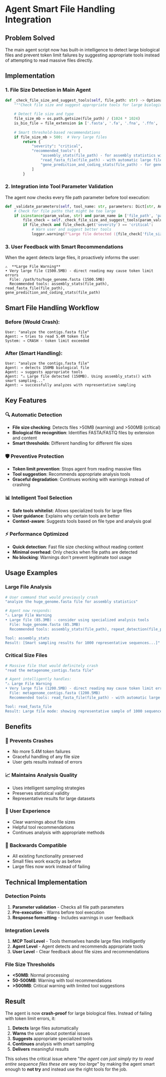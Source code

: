 # Agent Smart File Handling Integration

## Problem Solved

The main agent script now has built-in intelligence to detect large biological files and prevent token limit failures by suggesting appropriate tools instead of attempting to read massive files directly.

## Implementation

### 1. **File Size Detection in Main Agent**

```python
def _check_file_size_and_suggest_tools(self, file_path: str) -> Optional[Dict[str, Any]]:
    """Check file size and suggest appropriate tools for large biological files"""
    
    # Detect file size and type
    file_size_mb = os.path.getsize(file_path) / (1024 * 1024)
    is_bio_file = file_extension in ['.fasta', '.fa', '.fna', '.ffn', '.faa', '.fastq', '.fq']
    
    # Smart threshold-based recommendations
    if file_size_mb > 500:  # Very large files
        return {
            "severity": "critical",
            "recommended_tools": [
                "assembly_stats(file_path) - for assembly statistics with smart sampling",
                "read_fasta_file(file_path) - with automatic large file handling",
                "gene_prediction_and_coding_stats(file_path) - for gene analysis with sampling"
            ]
        }
```

### 2. **Integration into Tool Parameter Validation**

The agent now checks every file path parameter before tool execution:

```python
def _validate_parameters(self, tool_name: str, parameters: Dict[str, Any]) -> Dict[str, Any]:
    # Check for file paths that might be too large
    if isinstance(param_value, str) and param_name in ['file_path', 'path', 'filename']:
        file_check = self._check_file_size_and_suggest_tools(param_value)
        if file_check and file_check.get('severity') == 'critical':
            # Warn user and suggest better tools
            logger.warning(f"Large file detected ({file_check['file_size_mb']}MB): {file_check['message']}")
```

### 3. **User Feedback with Smart Recommendations**

When the agent detects large files, it proactively informs the user:

```
⚠️  **Large File Warning**
• Very large file (1500.5MB) - direct reading may cause token limit errors
  File: /path/to/huge_genome.fasta (1500.5MB)
  Recommended tools: assembly_stats(file_path), read_fasta_file(file_path), gene_prediction_and_coding_stats(file_path)
```

## Smart File Handling Workflow

### Before (Would Crash):
```
User: "analyze the contigs.fasta file"
Agent: → tries to read 5.4M token file
System: → CRASH - token limit exceeded
```

### After (Smart Handling):
```
User: "analyze the contigs.fasta file"
Agent: → detects 150MB biological file
Agent: → suggests appropriate tools
Agent: "⚠️ Large file detected (150MB). Using assembly_stats() with smart sampling..."
Agent: → successfully analyzes with representative sampling
```

## Key Features

### 🔍 **Automatic Detection**
- **File size checking**: Detects files >50MB (warning) and >500MB (critical)
- **Biological file recognition**: Identifies FASTA/FASTQ files by extension and content
- **Smart thresholds**: Different handling for different file sizes

### 🛡️ **Preventive Protection**
- **Token limit prevention**: Stops agent from reading massive files
- **Tool suggestion**: Recommends appropriate analysis tools
- **Graceful degradation**: Continues working with warnings instead of crashing

### 📊 **Intelligent Tool Selection**
- **Safe tools whitelist**: Allows specialized tools for large files
- **User guidance**: Explains why certain tools are better
- **Context-aware**: Suggests tools based on file type and analysis goal

### ⚡ **Performance Optimized**
- **Quick detection**: Fast file size checking without reading content  
- **Minimal overhead**: Only checks when file paths are detected
- **No blocking**: Warnings don't prevent legitimate tool usage

## Usage Examples

### Large File Analysis
```bash
# User command that would previously crash
"analyze the huge_genome.fasta file for assembly statistics"

# Agent now responds:
"⚠️ Large File Warning
• Large file (85.3MB) - consider using specialized analysis tools
  File: huge_genome.fasta (85.3MB)
  Recommended tools: assembly_stats(file_path), repeat_detection(file_path)

Tool: assembly_stats
Result: [Smart sampling results for 1000 representative sequences...]"
```

### Critical Size Files
```bash
# Massive file that would definitely crash
"read the metagenome_contigs.fasta file"

# Agent intelligently handles:
"⚠️ Large File Warning  
• Very large file (1200.5MB) - direct reading may cause token limit errors
  File: metagenome_contigs.fasta (1200.5MB)
  Recommended tools: read_fasta_file(file_path) - with automatic large file handling

Tool: read_fasta_file
Result: Large file mode: showing representative sample of 1000 sequences from 50,000 total..."
```

## Benefits

### 🚫 **Prevents Crashes**
- No more 5.4M token failures
- Graceful handling of any file size
- User gets results instead of errors

### 📈 **Maintains Analysis Quality**
- Uses intelligent sampling strategies
- Preserves statistical validity
- Representative results for large datasets

### 🎯 **User Experience**
- Clear warnings about file sizes
- Helpful tool recommendations  
- Continues analysis with appropriate methods

### 🔄 **Backwards Compatible**
- All existing functionality preserved
- Small files work exactly as before
- Large files now work instead of failing

## Technical Implementation

### Detection Points
1. **Parameter validation** - Checks all file path parameters
2. **Pre-execution** - Warns before tool execution
3. **Response formatting** - Includes warnings in user feedback

### Integration Levels
1. **MCP Tool Level** - Tools themselves handle large files intelligently
2. **Agent Level** - Agent detects and recommends appropriate tools
3. **User Level** - Clear feedback about file sizes and recommendations

### File Size Thresholds
- **<50MB**: Normal processing
- **50-500MB**: Warning with tool recommendations  
- **>500MB**: Critical warning with limited tool suggestions

## Result

The agent is now **crash-proof** for large biological files. Instead of failing with token limit errors, it:

1. **Detects** large files automatically
2. **Warns** the user about potential issues
3. **Suggests** appropriate specialized tools
4. **Continues** analysis with smart sampling
5. **Delivers** meaningful results

This solves the critical issue where "*the agent can just simply try to read entire sequence files these are way too large*" by making the agent smart enough to **not try** and instead use the right tools for the job.